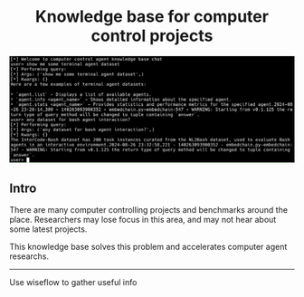 <h1 align="center">Knowledge base for computer control projects</h1>

<img src="./assets/demo.png" alt="Demo">

## Intro

There are many computer controlling projects and benchmarks around the place. Researchers may lose focus in this area, and may not hear about some latest projects.

This knowledge base solves this problem and accelerates computer agent researchs.

---

Use wiseflow to gather useful info